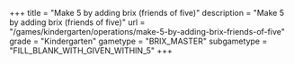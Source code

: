 +++
title = "Make 5 by adding brix (friends of five)"
description = "Make 5 by adding brix (friends of five)"
url = "/games/kindergarten/operations/make-5-by-adding-brix-friends-of-five"
grade = "Kindergarten"
gametype = "BRIX_MASTER"
subgametype = "FILL_BLANK_WITH_GIVEN_WITHIN_5"
+++